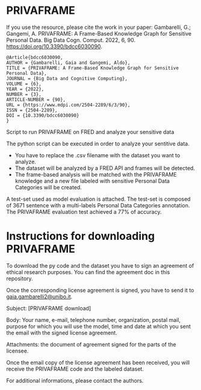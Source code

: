 # PRIVAFRAME

If you use the resource, please cite the work in your paper: Gambarelli, G.; Gangemi, A. PRIVAFRAME: A Frame-Based Knowledge Graph for Sensitive Personal Data. Big Data Cogn. Comput. 2022, 6, 90. https://doi.org/10.3390/bdcc6030090.

```
@Article{bdcc6030090,
AUTHOR = {Gambarelli, Gaia and Gangemi, Aldo},
TITLE = {PRIVAFRAME: A Frame-Based Knowledge Graph for Sensitive Personal Data},
JOURNAL = {Big Data and Cognitive Computing},
VOLUME = {6},
YEAR = {2022},
NUMBER = {3},
ARTICLE-NUMBER = {90},
URL = {https://www.mdpi.com/2504-2289/6/3/90},
ISSN = {2504-2289},
DOI = {10.3390/bdcc6030090}
}
```


Script to run PRIVAFRAME on FRED and analyze your sensitive data

The python script can be executed in order to analyze your sentitive data.

- You have to replace the .csv filename with the dataset you want to analyze.
- The dataset will be analyzed by a FRED API and frames will be detected.
- The frame-based analysis will be matched with the PRIVAFRAME knowledge and a new file labeled with sensitive Personal Data Categories will be created.

A test-set used as model evaluation is attached. The test-set is composed of 3671 sentence with a multi-labels Personal Data Categories annotation. The PRIVAFRAME evaluation test achieved a 77% of accuracy.

# Instructions for downloading PRIVAFRAME

To download the py code and the dataset you have to sign an agreement of ethical research purposes. You can find the agreement doc in this repository.

Once the corresponding license agreement is signed, you have to send it to gaia.gambarelli2@unibo.it.

Subject: [PRIVAFRAME download]

Body: Your name, e-mail, telephone number, organization, postal mail, purpose for which you will use the model, time and date at which you sent the email with the signed license agreement.

Attachments: the document of agreement signed for the parts of the licensee.

Once the email copy of the license agreement has been received, you will receive the PRIVAFRAME code and the labeled dataset.

For additional informations, please contact the authors.

